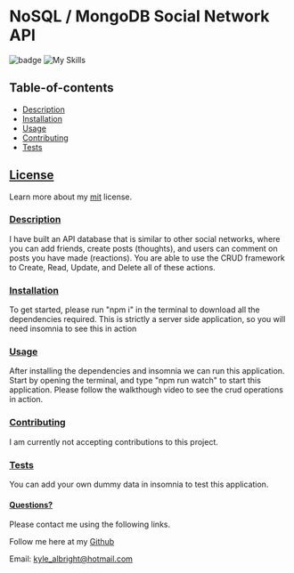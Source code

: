 # NoSQL / MongoDB Social Network API
  ![badge](https://img.shields.io/badge/License-mit-blueviolet.svg) 
  ![My Skills](https://skillicons.dev/icons?i=js,nodejs,express,mongodb&theme=dark)
  
   
  
  
  ## Table-of-contents

* [Description](#Description)
* [Installation](#Installation)
* [Usage](#Usage)
* [Contributing](#Contributing)
* [Tests](#Tests)

 ## [License](#table-of-contents)
Learn more about my [mit](https://choosealicense.com/licenses/mit) license. 

### [Description](#table-of-contents)
I have built an API database that is similar to other social networks, where you can add friends, create posts (thoughts), and users can comment on posts you have made (reactions). You are able to use the CRUD framework to Create, Read, Update, and Delete all of these actions. 



### [Installation](#table-of-contents)
To get started, please run "npm i" in the terminal to download all the dependencies required. This is strictly a server side application, so you will need insomnia to see this in action



### [Usage](#table-of-contents)
After installing the dependencies and insomnia we can run this application. Start by opening the terminal, and type "npm run watch" to start this application. Please follow the walkthough video to see the crud operations in action.



### [Contributing](#table-of-contents)
I am currently not accepting contributions to this project.



### [Tests](#table-of-contents)
You can add your own dummy data in insomnia to test this application. 




#### [Questions?](#table-of-contents)
Please contact me using the following links.

Follow me here at my [Github](https://github.com/KyleAlbright) 

Email: kyle_albright@hotmail.com
